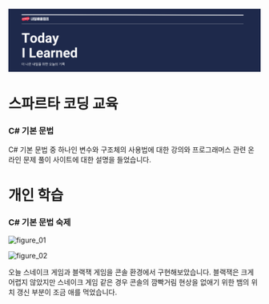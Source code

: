 ![footer](../.resources/footer/33.png)

# 스파르타 코딩 교육

### C# 기본 문법

C# 기본 문법 중 하나인 변수와 구조체의 사용법에 대한 강의와 프로그래머스 관련 온라인 문제 풀이 사이트에 대한 설명을 들었습니다.

# 개인 학습

### C# 기본 문법 숙제

![figure_01](,,/.resources/2025_07_08_01.png)

![figure_02](,,/.resources/2025_07_08_02.png)

오늘 스네이크 게임과 블랙잭 게임을 콘솔 환경에서 구현해보았습니다. 블랙잭은 크게 어렵지 않았지만 스네이크 게임 같은 경우 콘솔의 깜빡거림 현상을 없애기 위한 뱀의 위치 갱신 부분이 조금 애를 먹었습니다. 
